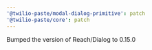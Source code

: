```yaml
---
'@twilio-paste/modal-dialog-primitive': patch
'@twilio-paste/core': patch
---
```


Bumped the version of Reach/Dialog to 0.15.0
